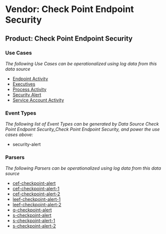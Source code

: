 Vendor: Check Point Endpoint Security
=====================================
Product: Check Point Endpoint Security
--------------------------------------

### Use Cases

_The following Use Cases can be operationalized using log data from this data source_

* [Endpoint Activity](usecase_endpoint_activity.md)
* [Executives](usecase_executives.md)
* [Process Activity](usecase_process_activity.md)
* [Security Alert](usecase_security_alert.md)
* [Service Account Activity](usecase_service_account_activity.md)


### Event Types

_The following list of Event Types can be generated by Data Source Check Point Endpoint Security_Check Point Endpoint Security, and power the use cases above:_

- security-alert


### Parsers

_The following Parsers can be operationalized using log data from this data source_

* [cef-checkpoint-alert](parserContent_cef-checkpoint-alert.md)
* [cef-checkpoint-alert-1](parserContent_cef-checkpoint-alert-1.md)
* [cef-checkpoint-alert-2](parserContent_cef-checkpoint-alert-2.md)
* [leef-checkpoint-alert-1](parserContent_leef-checkpoint-alert-1.md)
* [leef-checkpoint-alert-2](parserContent_leef-checkpoint-alert-2.md)
* [q-checkpoint-alert](parserContent_q-checkpoint-alert.md)
* [s-checkpoint-alert](parserContent_s-checkpoint-alert.md)
* [s-checkpoint-alert-1](parserContent_s-checkpoint-alert-1.md)
* [s-checkpoint-alert-2](parserContent_s-checkpoint-alert-2.md)
